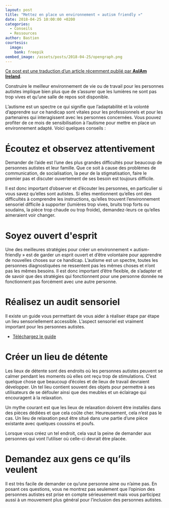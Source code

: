 ```yaml
---
layout: post
title: "Mettez en place un environnement « autism friendly »"
date: 2018-04-25 10:00:00 +0200
categories:
  - Conseils
  - Ressources
author: Bastien
courtesis:
  image:
    bank: freepik
oembed_image: /assets/posts/2018-04-25/opengraph.png
---
```


<amp-img class="center" width="640" height="376" src="{{ site.amp_img_cache_url }}/assets/posts/2018-04-25/opengraph.png" alt="Mettre en place un environnement « autism friendly »"></amp-img>

<div class="small"><a href="https://asiam.ie/building-autism-friendly-environment">Ce post est une traduction d’un article récemment publié par <strong>AsIAm Ireland</strong></a>.</div>

Construire le meilleur environnement de vie ou de travail pour les personnes autistes implique bien plus que de s’assurer que les lumières ne sont pas trop vives et qu’une salle de repos soit disponible.

L’autisme est un spectre ce qui signifie que l’adaptabilité et la volonté d’apprendre sur ce handicap sont vitales pour les professionnels et pour les partenaires qui interagissent avec les personnes concernées. Vous pouvez profiter de ce mois de sensibilisation à l’autisme pour mettre en place un environnement adapté. Voici quelques conseils :

# Écoutez et observez attentivement

Demander de l’aide est l’une des plus grandes difficultés pour beaucoup de personnes autistes et leur famille. Que ce soit à cause des problèmes de communication, de socialisation, la peur de la stigmatisation, faire le premier pas et discuter ouvertement de ses besoin est toujours difficile.

Il est donc important d’observer et d’écouter les personnes, en particulier si vous savez qu’elles sont autistes. Si elles mentionnent qu’elles ont des difficultés à comprendre les instructions, qu’elles trouvent l’environnement sensoriel difficile à supporter (lumières trop vives, bruits trop forts ou soudains, la pièce trop chaude ou trop froide), demandez-leurs ce qu’elles aimeraient voir changer.

# Soyez ouvert d'esprit

Une des meilleures stratégies pour créer un environnement « autism-friendly » est de garder un esprit ouvert et d’être volontaire pour apprendre de nouvelles choses sur ce handicap. L’autisme est un spectre, toutes les personnes diagnostiquées ne ressentent pas les mêmes choses et n’ont pas les mêmes besoins. Il est donc important d’être flexible, de s’adapter et de savoir que des stratégies qui fonctionnent pour une personne donnée ne fonctionnent pas forcément avec une autre personne.

# Réalisez un audit sensoriel

Il existe un guide vous permettant de vous aider à réaliser étape par étape un lieu sensoriellement accessible. L’aspect sensoriel est vraiment important pour les personnes autistes.

<ul class="horizontal center">
 <li>
   <a href="https://github.com/autisme/twitter-campaign/raw/master/sensory-checklist/checklist.pdf" class="big center">
     <span class="subtitle">Téléchargez le guide</span>
   </a>
 </li>
</ul>



# Créer un lieu de détente

Les lieux de détente sont des endroits où les personnes autistes peuvent se calmer pendant les moments où elles ont reçu trop de stimulations. C’est quelque chose que beaucoup d’écoles et de lieux de travail devraient développer. Un tel lieu contient souvent des objets pour permettre à ses utilisateurs de se défouler ainsi que des meubles et un éclairage qui encouragent à la relaxation.

Un mythe courant est que les lieux de relaxation doivent être installés dans des pièces dédiées et que cela coûte cher. Heureusement, cela n’est pas le cas. Un lieu de relaxation peut être situé dans une partie d’une pièce existante avec quelques coussins et poufs.

Lorsque vous créez un tel endroit, cela vaut la peine de demander aux personnes qui vont l’utiliser où celle-ci devrait être placée.

# Demandez aux gens ce qu’ils veulent

Il est très facile de demander ce qu’une personne aime ou n’aime pas. En posant ces questions, vous ne montrez pas seulement que l’opinion des personnes autistes est prise en compte sérieusement mais vous participez aussi à un mouvement plus général pour l’inclusion des personnes autistes.



